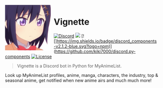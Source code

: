<img width="150" height="150" align="left" style="float: left; margin: 0 10px 0 0;" alt="AtlasBoy" src="https://github.com/dave-kramer/vignette/blob/main/previews/frontimg.png?size=1024"> 

# Vignette 

[![Discord](https://img.shields.io/discord/927517646260437032.svg?colorB=7289da&label=discord&logo=Discord&logoColor=fff&style=flat)](https://discord.gg/noneyet)
[![](https://img.shields.io/badge/discord.py-v1.7.3-blue.svg?logo=npm)](https://github.com/Rapptz/discord.py)
[![]https://img.shields.io/badge/discord_components-v2.1.2-blue.svg?logo=npm)](https://github.com/kiki7000/discord.py-components
[![License](https://img.shields.io/github/license/dave-kramer/atlasboy)](https://github.com/dave-kramer/vignette/blob/main/LICENSE)

> Vignette is a Discord bot in Python for MyAnimeList.

Look up MyAnimeList profiles, anime, manga, characters, the industry, top & seasonal anime, get notified when new anime airs and much much more!
